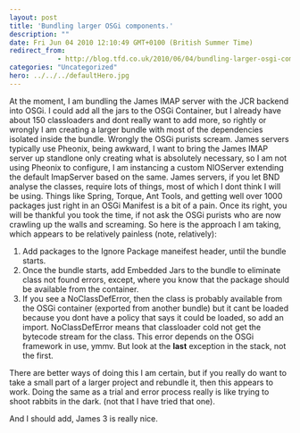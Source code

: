 ```yaml
---
layout: post
title: 'Bundling larger OSGi components.'
description: ""
date: Fri Jun 04 2010 12:10:49 GMT+0100 (British Summer Time)
redirect_from: 
            - http://blog.tfd.co.uk/2010/06/04/bundling-larger-osgi-components/
categories: "Uncategorized"
hero: ../../../defaultHero.jpg
---
```

At the moment, I am bundling the James IMAP server with the JCR backend into OSGi. I could add all the jars to the OSGi Container, but I already have about 150 classloaders and dont really want to add more, so rightly or wrongly I am creating a larger bundle with most of the dependencies isolated inside the bundle. Wrongly the OSGi purists scream. James servers typically use Pheonix, being awkward, I want to bring the James IMAP server up standlone only creating what is absolutely necessary, so I am not using Pheonix to configure, I am instancing a custom NIOServer extending the default ImapServer based on the same. James servers, if you let BND analyse the classes, require lots of things, most of which I dont think I will be using. Things like Spring, Torque, Ant Tools, and getting well over 1000 packages just right in an OSGi Manifest is a bit of a pain. Once its right, you will be thankful you took the time, if not ask the OSGi purists who are now crawling up the walls and screaming. So here is the approach I am taking, which appears to be relatively painless (note, relatively):

1. Add packages to the Ignore Package maneifest header, until the bundle starts.
2. Once the bundle starts, add Embedded Jars to the bundle to eliminate class not found errors, except, where you know that the package should be available from the container.
3. If you see a NoClassDefError, then the class is probably available from the OSGi container (exported from another bundle) but it cant be loaded because you dont have a policy that says it could be loaded, so add an import. NoClassDefError means that classloader cold not get the bytecode stream for the class. This error depends on the OSGi framework in use, ymmv. But look at the **last** exception in the stack, not the first.

There are better ways of doing this I am certain, but if you really do want to take a small part of a larger project and rebundle it, then this appears to work. Doing the same as a trial and error process really is like trying to shoot rabbits in the dark. (not that I have tried that one).

And I should add, James 3 is really nice.
